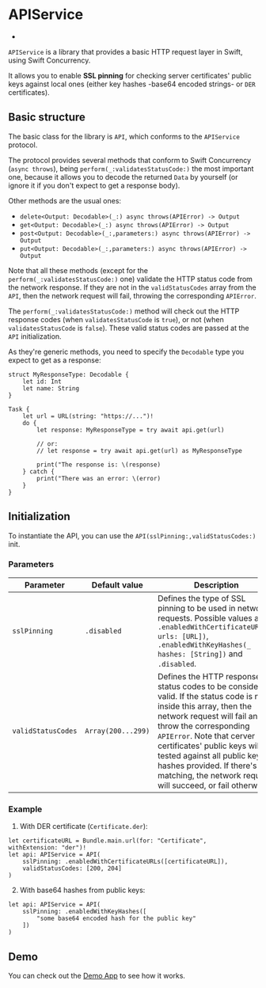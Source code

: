 # APIService
-

`APIService` is a library that provides a basic HTTP request layer in Swift, using Swift Concurrency.

It allows you to enable **SSL pinning** for checking server certificates' public keys against local ones (either key hashes -base64 encoded strings- or `DER` certificates).

## Basic structure

The basic class for the library is `API`, which conforms to the `APIService` protocol.

The protocol provides several methods that conform to Swift Concurrency (`async throws`), being `perform(_:validatesStatusCode:)` the most important one, because it allows you to decode the returned `Data` by yourself (or ignore it if you don't expect to get a response body).

Other methods are the usual ones:

- `delete<Output: Decodable>(_:) async throws(APIError) -> Output`
- `get<Output: Decodable>(_:) async throws(APIError) -> Output`
- `post<Output: Decodable>(_:,parameters:) async throws(APIError) -> Output`
- `put<Output: Decodable>(_:,parameters:) async throws(APIError) -> Output`

Note that all these methods (except for the `perform(_:validatesStatusCode:)` one) validate the HTTP status code from the network response. If they are not in the `validStatusCodes` array from the `API`, then the network request will fail, throwing the corresponding `APIError`.

The `perform(_:validatesStatusCode:)` method will check out the HTTP response codes (when `validatesStatusCode` is `true`), or not (when `validatesStatusCode` is `false`). These valid status codes are passed at the `API` initialization.

As they're generic methods, you need to specify the `Decodable` type you expect to get as a response:

```
struct MyResponseType: Decodable {
    let id: Int
    let name: String
}

Task {
	let url = URL(string: "https://...")!
	do {
		let response: MyResponseType = try await api.get(url)
		
		// or:
		// let response = try await api.get(url) as MyResponseType
		
		print("The response is: \(response)
	} catch {
	    print("There was an error: \(error)
	}
}
```

## Initialization

To instantiate the API, you can use the `API(sslPinning:,validStatusCodes:)` init.

### Parameters
| Parameter | Default value | Description |
| --- | --- | --- |
| `sslPinning` | `.disabled` | Defines the type of SSL pinning to be used in network requests. Possible values are `.enabledWithCertificateURLs(_ urls: [URL])`, `.enabledWithKeyHashes(_ hashes: [String])` and `.disabled`.
| `validStatusCodes` | `Array(200...299)` | Defines the HTTP response status codes to be considered valid. If the status code is not inside this array, then the network request will fail and throw the corresponding `APIError`. Note that cerver certificates' public keys will be tested against all public keys or hashes provided. If there's one matching, the network request will succeed, or fail otherwise. |

### Example

1) With DER certificate (`Certificate.der`):

```
let certificateURL = Bundle.main.url(for: "Certificate", withExtension: "der")!
let api: APIService = API(
    sslPinning: .enabledWithCertificateURLs([certificateURL]),
    validStatusCodes: [200, 204]
)
```

2) With base64 hashes from public keys:

```
let api: APIService = API(
    sslPinning: .enabledWithKeyHashes([
        "some base64 encoded hash for the public key"
    ])
)
```

## Demo
You can check out the [Demo App](https://github.com/alejandroivan/APIServiceExample) to see how it works.